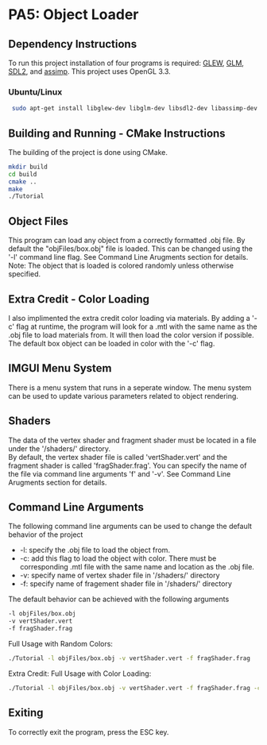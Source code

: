 # PA5: Object Loader

## Dependency Instructions
To run this project installation of four programs is required: [GLEW](http://glew.sourceforge.net/), [GLM](http://glm.g-truc.net/0.9.7/index.html), [SDL2](https://wiki.libsdl.org/Tutorials), and [assimp](https://github.com/assimp/assimp/wiki).
This project uses OpenGL 3.3.

### Ubuntu/Linux
```bash 
 sudo apt-get install libglew-dev libglm-dev libsdl2-dev libassimp-dev

```

## Building and Running - CMake Instructions
The building of the project is done using CMake. 
```bash
mkdir build
cd build
cmake ..
make
./Tutorial
```

## Object Files
This program can load any object from a correctly formatted .obj file. By default the "objFiles/box.obj" file is loaded. This can be changed using the '-l' command line flag. See Command Line Arugments section for details. <br>
Note: The object that is loaded is colored randomly unless otherwise specified.

## Extra Credit - Color Loading
I also implimented the extra credit color loading via materials. By adding a '-c' flag at runtime, the program will look for a .mtl with the same name as the .obj file to load materials from. It will then load the color version if possible. <br>
The default box object can be loaded in color with the '-c' flag.

## IMGUI Menu System
There is a menu system that runs in a seperate window. The menu system can be used to update various parameters related to object rendering.

## Shaders
The data of the vertex shader and fragment shader must be located in a file under the '/shaders/' directory. <br>
By default, the vertex shader file is called 'vertShader.vert' and the fragment shader is called 'fragShader.frag'. You can specify the name of the file via command line arguments 'f' and '-v'. See Command Line Arugments section for details.

## Command Line Arguments
The following command line arguments can be used to change the default behavior of the project
  * -l: specify the .obj file to load the object from.
  * -c: add this flag to load the object with color. There must be corresponding .mtl file with the same name and location as the .obj file.
  * -v: specify name of vertex shader file in '/shaders/' directory <br>
  * -f: specify name of fragement shader file in '/shaders/' directory <br>

The default behavior can be achieved with the following arguments
```bash
-l objFiles/box.obj
-v vertShader.vert
-f fragShader.frag
```

Full Usage with Random Colors:
```bash
./Tutorial -l objFiles/box.obj -v vertShader.vert -f fragShader.frag
```

Extra Credit: Full Usage with Color Loading:
```bash
./Tutorial -l objFiles/box.obj -v vertShader.vert -f fragShader.frag -c
```

## Exiting
To correctly exit the program, press the ESC key.
